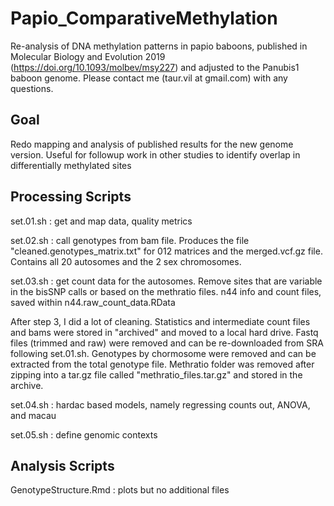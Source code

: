 # Papio_ComparativeMethylation
Re-analysis of DNA methylation patterns in papio baboons, published in Molecular Biology and Evolution 2019 (https://doi.org/10.1093/molbev/msy227) and adjusted to the Panubis1 baboon genome. Please contact me (taur.vil at gmail.com) with any questions. 

## Goal
Redo mapping and analysis of published results for the new genome version. 
Useful for followup work in other studies to identify overlap in differentially methylated sites

## Processing Scripts

set.01.sh : get and map data, quality metrics

set.02.sh : call genotypes from bam file. Produces the file "cleaned.genotypes_matrix.txt" for 012 matrices and the merged.vcf.gz file. Contains all 20 autosomes and the 2 sex chromosomes. 

set.03.sh : get count data for the autosomes. Remove sites that are variable in the bisSNP calls or based on the methratio files. n44 info and count files, saved within n44.raw_count_data.RData

After step 3, I did a lot of cleaning. Statistics and intermediate count files and bams were stored in "archived" and moved to a local hard drive. Fastq files (trimmed and raw) were removed and can be re-downloaded from SRA following set.01.sh. Genotypes by chormosome were removed and can be extracted from the total genotype file. Methratio folder was removed after zipping into a tar.gz file called "methratio_files.tar.gz" and stored in the archive. 

set.04.sh : hardac based models, namely regressing counts out, ANOVA, and macau

set.05.sh : define genomic contexts

## Analysis Scripts

GenotypeStructure.Rmd : plots but no additional files


